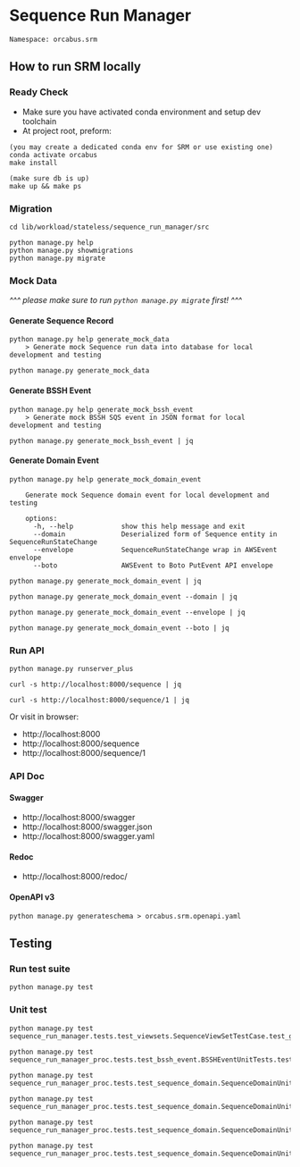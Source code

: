 # Sequence Run Manager

```
Namespace: orcabus.srm
```

## How to run SRM locally

### Ready Check

- Make sure you have activated conda environment and setup dev toolchain
- At project root, preform:
```
(you may create a dedicated conda env for SRM or use existing one)
conda activate orcabus
make install

(make sure db is up)
make up && make ps
```

### Migration

```
cd lib/workload/stateless/sequence_run_manager/src
```

```
python manage.py help
python manage.py showmigrations
python manage.py migrate
```

### Mock Data

_^^^ please make sure to run `python manage.py migrate` first! ^^^_

#### Generate Sequence Record

```
python manage.py help generate_mock_data
    > Generate mock Sequence run data into database for local development and testing
```

```
python manage.py generate_mock_data
```

#### Generate BSSH Event

```
python manage.py help generate_mock_bssh_event
    > Generate mock BSSH SQS event in JSON format for local development and testing
```

```
python manage.py generate_mock_bssh_event | jq
```

#### Generate Domain Event

```
python manage.py help generate_mock_domain_event

    Generate mock Sequence domain event for local development and testing
    
    options:
      -h, --help            show this help message and exit
      --domain              Deserialized form of Sequence entity in SequenceRunStateChange
      --envelope            SequenceRunStateChange wrap in AWSEvent envelope
      --boto                AWSEvent to Boto PutEvent API envelope
```

```
python manage.py generate_mock_domain_event | jq
```

```
python manage.py generate_mock_domain_event --domain | jq
```

```
python manage.py generate_mock_domain_event --envelope | jq
```

```
python manage.py generate_mock_domain_event --boto | jq
```

### Run API

```
python manage.py runserver_plus
```

```
curl -s http://localhost:8000/sequence | jq
```

```
curl -s http://localhost:8000/sequence/1 | jq
```

Or visit in browser:
- http://localhost:8000
- http://localhost:8000/sequence
- http://localhost:8000/sequence/1

### API Doc

#### Swagger

- http://localhost:8000/swagger
- http://localhost:8000/swagger.json
- http://localhost:8000/swagger.yaml

#### Redoc

- http://localhost:8000/redoc/

#### OpenAPI v3

```
python manage.py generateschema > orcabus.srm.openapi.yaml
```

## Testing

### Run test suite

```
python manage.py test
```

### Unit test

```
python manage.py test sequence_run_manager.tests.test_viewsets.SequenceViewSetTestCase.test_get_api
```

```
python manage.py test sequence_run_manager_proc.tests.test_bssh_event.BSSHEventUnitTests.test_sqs_handler
```

```
python manage.py test sequence_run_manager_proc.tests.test_sequence_domain.SequenceDomainUnitTests.test_marshall
```

```
python manage.py test sequence_run_manager_proc.tests.test_sequence_domain.SequenceDomainUnitTests.test_unmarshall
```

```
python manage.py test sequence_run_manager_proc.tests.test_sequence_domain.SequenceDomainUnitTests.test_aws_event_serde
```

```
python manage.py test sequence_run_manager_proc.tests.test_sequence_domain.SequenceDomainUnitTests.test_put_events_request_entry
```
